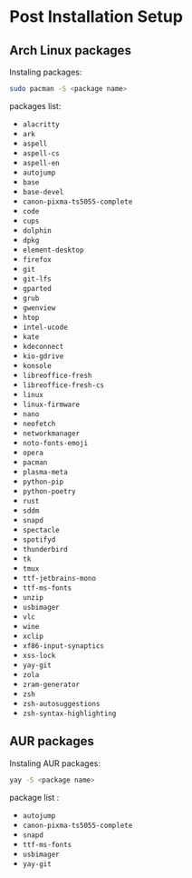 Post Installation Setup
=======================

Arch Linux packages
---------------
Instaling packages:
```bash
sudo pacman -S <package name>
```
packages list:
- `alacritty`
- `ark`
- `aspell`
- `aspell-cs`
- `aspell-en`
- `autojump`
- `base`
- `base-devel`
- `canon-pixma-ts5055-complete`
- `code`
- `cups`
- `dolphin`
- `dpkg`
- `element-desktop`
- `firefox`
- `git`
- `git-lfs`
- `gparted`
- `grub`
- `gwenview`
- `htop`
- `intel-ucode`
- `kate`
- `kdeconnect`
- `kio-gdrive`
- `konsole`
- `libreoffice-fresh`
- `libreoffice-fresh-cs`
- `linux`
- `linux-firmware`
- `nano`
- `neofetch`
- `networkmanager`
- `noto-fonts-emoji`
- `opera`
- `pacman`
- `plasma-meta`
- `python-pip`
- `python-poetry`
- `rust`
- `sddm`
- `snapd`
- `spectacle`
- `spotifyd`
- `thunderbird`
- `tk`
- `tmux`
- `ttf-jetbrains-mono`
- `ttf-ms-fonts`
- `unzip`
- `usbimager`
- `vlc`
- `wine`
- `xclip`
- `xf86-input-synaptics`
- `xss-lock`
- `yay-git`
- `zola`
- `zram-generator`
- `zsh`
- `zsh-autosuggestions`
- `zsh-syntax-highlighting`

AUR packages
---------------
Instaling AUR packages:
```bash
yay -S <package name>
```
package list :
- `autojump`
- `canon-pixma-ts5055-complete`
- `snapd`
- `ttf-ms-fonts`
- `usbimager`
- `yay-git`